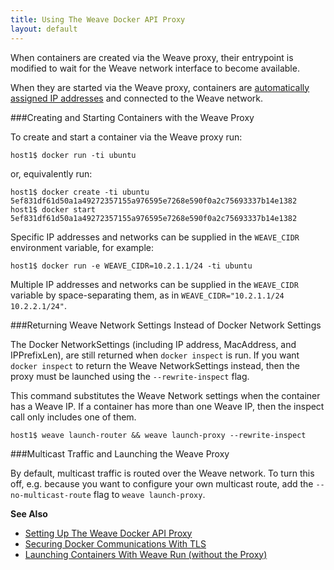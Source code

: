 ```yaml
---
title: Using The Weave Docker API Proxy
layout: default
---
```



When containers are created via the Weave proxy, their entrypoint is 
modified to wait for the Weave network interface to become
available. 

When they are started via the Weave proxy, containers are 
[automatically assigned IP addresses](/site/ipam/overview-init-ipam.md) and connected to the
Weave network.  

###Creating and Starting Containers with the Weave Proxy

To create and start a container via the Weave proxy run:

    host1$ docker run -ti ubuntu

or, equivalently run:

    host1$ docker create -ti ubuntu
    5ef831df61d50a1a49272357155a976595e7268e590f0a2c75693337b14e1382
    host1$ docker start 5ef831df61d50a1a49272357155a976595e7268e590f0a2c75693337b14e1382

Specific IP addresses and networks can be supplied in the `WEAVE_CIDR`
environment variable, for example:

    host1$ docker run -e WEAVE_CIDR=10.2.1.1/24 -ti ubuntu

Multiple IP addresses and networks can be supplied in the `WEAVE_CIDR`
variable by space-separating them, as in
`WEAVE_CIDR="10.2.1.1/24 10.2.2.1/24"`.

###Returning Weave Network Settings Instead of Docker Network Settings

The Docker NetworkSettings (including IP address, MacAddress, and
IPPrefixLen), are still returned when `docker inspect` is run. If you want
`docker inspect` to return the Weave NetworkSettings instead, then the
proxy must be launched using the `--rewrite-inspect` flag. 

This command substitutes the Weave Network settings when the container has a
Weave IP. If a container has more than one Weave IP, then the inspect call
only includes one of them.

    host1$ weave launch-router && weave launch-proxy --rewrite-inspect


###Multicast Traffic and Launching the Weave Proxy

By default, multicast traffic is routed over the Weave network.
To turn this off, e.g. because you want to configure your own multicast
route, add the `--no-multicast-route` flag to `weave launch-proxy`.


**See Also**

 * [Setting Up The Weave Docker API Proxy](/site/weave-docker-api/set-up-proxy.md)
 * [Securing Docker Communications With TLS](securing-proxy.md)
 * [Launching Containers With Weave Run (without the Proxy)](/site/weave-docker-api/launching-without-proxy.md)